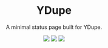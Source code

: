 <div align="center">
    <h1>YDupe</h1>
    <p>A minimal status page built for YDupe.</p>
    <a href="https://github.com/Baezor1/mcstatus/issues"><img src="https://img.shields.io/github/issues/Baezor1/mcstatus"></a>
    <a href="https://github.com/Baezor1/mcstatus/"><img src="https://img.shields.io/github/forks/Baezor1/mcstatus"></a>
    <a href="https://github.com/Baezor1/mcstatus/"><img src="https://img.shields.io/github/stars/Baezor1/mcstatus"></a>
</div>
